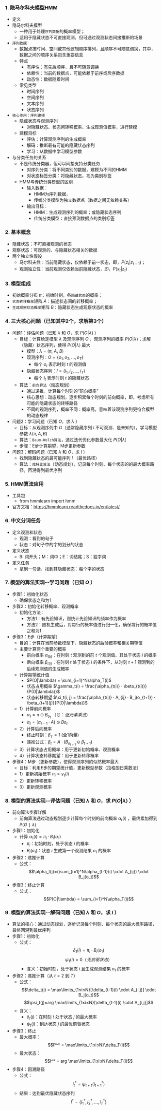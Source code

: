 ### 1. 隐马尔科夫模型HMM
- 定义
- 隐马尔科夫模型
  - 一种用于处理`序列数据`的概率模型；
  - 适用于隐藏状态不可直接观测，但可通过观测状态间接推断的场景
- `序列数据`
  - 数据点按时间、空间或其他逻辑顺序排列，且顺序不可随意调换，其中，数据之间的顺序关系包含重要信息
  - 特点
    - 有序性：有先后顺序，且不可随意调换
    - 依赖性：当前的数据点，可能依赖于前序或后序数据
    - 动态性：数据随着时间
  - 常见类型
    - 时间序列
    - 空间序列
    - 文本序列
    - 状态序列
- `核心作用：序列建模`
  - 隐藏状态与观测序列
    - 对隐藏状态、状态间转移概率、生成观测值概率，进行建模
  - 建模目标
    - 评估：计算观测序列的生成概率
    - 解码：推断最有可能的隐藏状态序列
    - 学习：从数据中学习模型参数
- 与分类任务的关系
  - 不是传统分类器，但可以间接支持分类任务
    - 对序列分类：将不同类别的数据，建模为不同的HMM
    - 对状态标签分类：将隐藏状态，视为类别标签
  - HMM与传统分类模型的区别
    - 输入数据：
      - HMM为序列数据，
      - 传统分类模型为独立数据点（数据之间无依赖关系）
    - 输出目标：
      - HMM：生成观测序列的概率；或隐藏状态序列
      - 传统分类模型：直接预测数据点的类别标签

### 2. 基本概念
- 隐藏状态：不可直接观测的状态
- 观察状态：可观测的、与隐藏状态相关的数据
- 两个独立性假设
  - 马尔科夫性：当前隐藏状态，仅依赖于前一状态，即，$P(z_t|z_{t-1})$；
  - 观测独立性：当前观测仅依赖当前隐藏状态，即，$P(x_t|z_t)$

### 3. 模型组成
- 初始概率分布 $π$：初始时刻，各`隐藏状态`的概率；
- `状态转移概率`矩阵 $A$：描述状态间的转移概率；
- `生成观察状态概率`矩阵 $B$：隐藏状态生成观察状态的概率

### 4. 三大核心问题（已知其中2个，求解第3个）
- 问题1：评估问题（已知 $\lambda$ 和 $O$，求 $P(O|\lambda)$ ）
  - 目标：计算给定模型 $\lambda$ 及观测序列 $O$ ，观测序列的概率 $P(O|\lambda)$；求解（隐藏）状态序列，使得 $P(O|\lambda)$ 最大
    - 模型：$\lambda$ = ($\pi$, $A$, $B$)
    - 观测序列：$O = \{o_1, o_2, ..., o_T\}$
      - 每个 $o_t$ 表示时刻 $t$ 的观测值
    - 隐藏状态序列：$I = \{i_1, i_2, ..., i_T\}$
      - 每个 $i_t$ 表示时刻 $t$ 的隐藏状态
  - 算法：`前向算法`（动态规划）
    - 通过递推，计算每个时刻的“前向概率”
    - 核心思想：动态规划，逐步积累每个时刻的前向概率，即，考虑所有可能的隐藏状态的转移路径
    - 不同的观测序列，概率不同：概率高，意味着该观测序列更符合模型的动态规律
- 问题2：学习问题（已知 $O$，求 $\lambda$ ）
  - 目标：从观测序列中 $O$（通常隐藏序列 $I$ 不可观测、是未知的），学习模型参数 $\lambda(\pi, A, B)$
  - 算法：`Baum-Welch算法`，通过迭代优化参数最大化 $P(O|\lambda)$
  - 步骤：E步计算期望，M步更新参数
- 问题3：解码问题（已知 $\lambda$ 和 $O$，求 $I$ ）
  - 找到隐藏状态的最可能序列 $I$ （最优路径）
  - 算法：`维特比算法`（动态规划），记录每个时刻、每个状态的的最大概率路径，回溯得到最优序列

### 5. HMM算法应用
- 工具包
  - from hmmlearn import hmm
- 官方文档：https://hmmlearn.readthedocs.io/en/latest/

### 6. 中文分词任务
- 定义观测和状态
  - 观测：看到的句子
  - 状态：对句子中的字的划分的状态
- 定义状态
  - B: 词开头；M：词中；E：词结尾；S：独字词
- 定义任务
  - 拿到一句话，找到其隐藏状态：每个字的状态

### 7. 模型的算法实现--学习问题（已知 $O$ ）
- 步骤1：初始化状态
  - 确保状态之和为1
- 步骤2：初始化转移概率、观测概率
  - 初始化方法：
    - 方法1：有先验知识，则统计先验知识的频率作为概率
    - 方法2：随机生成后，对每行的概率值进行归一化，确保每行的概率值之和为1
- 步骤3：E步（计算期望）
  - 目的：计算在当前参数模型下，隐藏状态的后验概率和相关期望值
  - 主要计算两个重要的概率
    - 前向概率 $\alpha_{t(i)}$：在时刻 $t$ 观测到的前 $t$ 个观测值、其处于状态 $i$ 的概率
    - 后向概率 $\beta_{t(i)}$：在时刻 $t$ 处于状态 $i$ 的条件下，从时刻 $t+1$ 观测到的后续观测值的生成概率
  - 计算期望统计值
    - $P(O|\lambda) = \sum_{i=1}^N\alpha_T(i)$
    - 状态占用概率 $\gamma_t(i) = \frac{\alpha_{t(i)} · \beta_{t(i)}}{P(O|\lambda)}$
    - 状态转移期望 $\xi_t(i, j) = \frac{\alpha_{t(i)} · A_{ij} · B_j(o_{t+1}) · \beta_{t+1}(j)}{P(O|\lambda)}$
  - 1）计算前向概率
    - $\alpha_1 = \pi \odot B_{o_1}$ （$\odot：逐元素乘法$）
    - $\alpha_t = (\alpha_{t-1} \cdot A) \odot B{o_t}$
  - 2）计算后向概率
    - 终止时刻：$\beta_T = 1$ (全1向量)
    - 递推公式：$\beta_t = A \cdot (B_{o_{t+1}} \odot \beta_{t+1})$
  - 3）计算状态占用概率：用于更新初始概率、观测概率
  - 4）计算状态转移期望：用于更新转移概率
- 步骤4：M步（更新参数），使得观测序列的似然概率最大
  - 目标：利用E步的期望统计值，更新模型参数（拉格朗日乘数法）
  - 1）更新初始概率 $\pi_i = \gamma_1(i)$
  - 2）更新转移概率
  - 3）更新观测概率

### 8. 模型的算法实现--评估问题（已知 $\lambda$ 和 $O$，求 $P(O|\lambda)$ ）
- 前向算法步骤详解
  - 前向算法通过动态规划逐步计算每个时刻的前向概率 $\alpha_t(i)$ ，最终累加得到 $P(O∣λ)$
- 步骤1：初始化
  - 计算 $\alpha_1(i) = \pi_i \cdot B_i(o_1)$
    - $\pi_i$：初始时刻，处于状态 $i$ 的概率
    - $B_i(o_1)$：状态 $i$ 生成第一个观测结果 $o_1$ 的概率
- 步骤2：递推计算
  - 公式：$$\alpha_t(j)=(\sum_{i=1}^N\alpha_{t-1}(i) \cdot A_{ij}) \cdot B_j(o_t)$$
- 步骤3：终止计算
  - 公式：$$P(O|\lambda) = \sum_{i=1}^N\alpha_T(i)$$

### 9. 模型的算法实现--解码问题（已知 $\lambda$ 和 $O$，求 $I$ ）
- 算法的核心：通过动态规划，逐步记录每个时刻、每个状态的最大概率路径，最终回溯到最优序列
- 步骤1：初始化
  - 公式：$$\delta_1(i) = \pi_i \cdot B_i(o_1)$$ $$\psi_1(i) = 0 （无前驱状态）$$
    - 含义：初始时刻，处于状态 $i$ 且生成观测结果 $o_1$ 的概率
- 步骤2：递推计算（从 $t=2$ 到 $T$）
  - 公式：$$\delta_t(j) = \max\limits_{1≤i≤N}[\delta_{t-1}(i) \cdot A_{i,j}] \cdot B_j(o_t)$$ $$\psi_t(j)=arg \max\limits_{1≤i≤N}[\delta_{t-1}(i) \cdot A_{i,j}]$$
  - 含义：
    - $\delta_t(j)$：在时刻 $t$ 处于状态 $j$ 的最大概率
    - $\psi_t(j)$：到达状态 $j$ 的最优前驱状态
- 步骤3：终止
  - 最大概率：$$P^* = \max\limits_{1≤i≤N}\delta_T(i)$$
  - 最大状态：$$I^* = arg \max\limits_{1≤i≤N}\delta_T(i)$$
- 步骤4：回溯路径
  - 公式：$$i_t^* = \psi_{t+1}(i_{t+1}^*)$$
  - 结果：达到最优隐藏状态序列 $$I^* = \{i_1^*, i_2^*, ..., i_T^*\}$$
